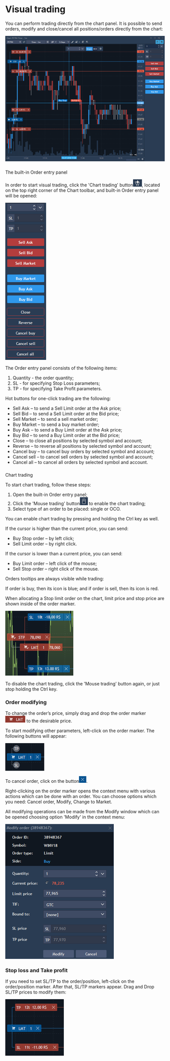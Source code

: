 # Visual trading


You can perform trading directly from the chart panel. It is possible to send orders, modify and close/cancel all positions/orders directly from the chart:

![](../../.gitbook/assets/82.png)

### 
The built-in Order entry panel 

In order to start visual trading, click the 'Chart trading' button![](../../.gitbook/assets/83.png), 
located on the top right corner of the Chart toolbar, and built-in Order entry panel will be opened:

![](../../.gitbook/assets/84.png)

The Order entry panel consists of the following items:

1. Quantity - the order quantity;
2. SL - for specifying Stop Loss parameters;
3. TP - for specifying Take Profit parameters.

Hot buttons for one-click trading are the following:

* Sell Ask – to send a Sell Limit order at the Ask price;
* Sell Bid – to send a Sell Limit order at the Bid price;
* Sell Market – to send a sell market order;
* Buy Market – to send a buy market order;
* Buy Ask – to send a Buy Limit order at the Ask price;
* Buy Bid – to send a Buy Limit order at the Bid price;
* Close – to close all positions by selected symbol and account;
* Reverse – to reverse all positions by selected symbol and account;
* Cancel buy – to cancel buy orders by selected symbol and account;
* Cancel sell – to cancel sell orders by selected symbol and account;
* Cancel all – to cancel all orders by selected symbol and account.

### 
Chart trading

To start chart trading, follow these steps:

1. Оpen the built-in Order entry panel;
2. Click the 'Mouse trading' button![](../../.gitbook/assets/85.png)
   to enable the chart trading;
3. Select type of an order to be placed: single or OCO.

You can enable chart trading by pressing and holding the Ctrl key as well.

If the cursor is higher than the current price, you can send:

* Buy Stop order – by left click;
* Sell Limit order – by right click.

If the cursor is lower than a current price, you can send:

* Buy Limit order – left click of the mouse;
* Sell Stop order – right click of the mouse.

Orders tooltips are always visible while trading:

If order is buy, then its icon is blue; and if order is sell, then its icon is red.

When allocating a Stop limit order on the chart, limit price and stop price are shown inside of the order marker.

![](../../.gitbook/assets/86.png)

To disable the chart trading, click the 'Mouse trading' button again, or just stop holding the Ctrl key.

### Order modifying

To change the order’s price, simply drag and drop the order marker![](../../.gitbook/assets/87.png)
to the desirable price.

To start modifying other parameters, left-click on the order marker. The following buttons will appear:

![](../../.gitbook/assets/88.png)

To cancel order, click on the button![](../../.gitbook/assets/89.png).

Right-clicking on the order marker opens the context menu with various actions which can be done with an order. You can choose options which you need: Cancel order, Modify, Change to Market.  
  
All modifying operations can be made from the Modify window which can be opened choosing option 'Modify' in the context menu:

 ![](../../.gitbook/assets/90.png) 

### Stop loss and Take profit

If you need to set SL/TP to the order/position, left-click on the order/position marker. After that, SL/TP markers appear. Drag and Drop SL/TP prices to modify them:

![](../../.gitbook/assets/91.png)

  
  
  


